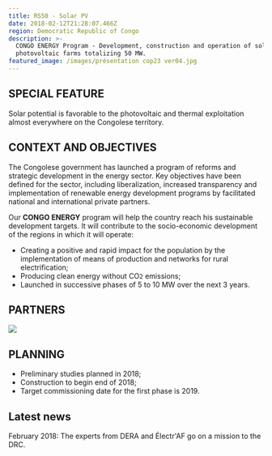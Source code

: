 ```yaml
---
title: RS50 - Solar PV
date: 2018-02-12T21:28:07.466Z
region: Democratic Republic of Congo
description: >-
  CONGO ENERGY Program - Development, construction and operation of solar
  photovoltaic farms totalizing 50 MW.
featured_image: /images/présentation cop23 ver04.jpg
---
```

## SPECIAL FEATURE

Solar potential is favorable to the photovoltaic and thermal exploitation almost everywhere on the Congolese territory.

## CONTEXT AND OBJECTIVES

The Congolese government has launched a program of reforms and strategic development in the energy sector. Key objectives have been defined for the sector, including liberalization, increased transparency and implementation of renewable energy development programs by facilitated national and international private partners.

Our **CONGO ENERGY** program will help the country reach his sustainable development targets. It will contribute to the socio-economic development of the regions in which it will operate:

* Creating a positive and rapid impact for the population by the implementation of means of production and networks for rural electrification;
* Producing clean energy without CO`2` emissions;
* Launched in successive phases of 5 to 10 MW over the next 3 years.

## PARTNERS

![](/images/logo_electraf.png)

## PLANNING

* Preliminary studies planned in 2018;
* Construction to begin end of 2018;
* Target commissioning date for the first phase is 2019.

## Latest news

February 2018: The experts from DERA and Électr'AF go on a mission to the DRC.
